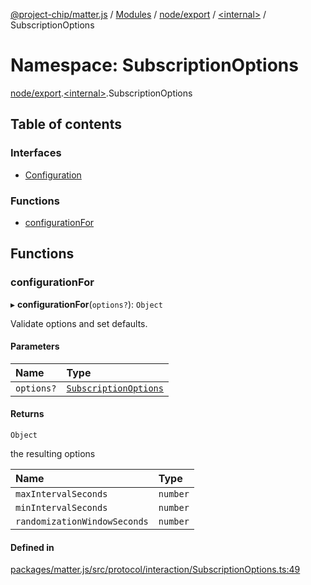 [@project-chip/matter.js](../README.md) / [Modules](../modules.md) / [node/export](node_export.md) / [\<internal\>](node_export._internal_.md) / SubscriptionOptions

# Namespace: SubscriptionOptions

[node/export](node_export.md).[\<internal\>](node_export._internal_.md).SubscriptionOptions

## Table of contents

### Interfaces

- [Configuration](../interfaces/node_export._internal_.SubscriptionOptions.Configuration.md)

### Functions

- [configurationFor](node_export._internal_.SubscriptionOptions.md#configurationfor)

## Functions

### configurationFor

▸ **configurationFor**(`options?`): `Object`

Validate options and set defaults.

#### Parameters

| Name | Type |
| :------ | :------ |
| `options?` | [`SubscriptionOptions`](../interfaces/node_export._internal_.SubscriptionOptions-1.md) |

#### Returns

`Object`

the resulting options

| Name | Type |
| :------ | :------ |
| `maxIntervalSeconds` | `number` |
| `minIntervalSeconds` | `number` |
| `randomizationWindowSeconds` | `number` |

#### Defined in

[packages/matter.js/src/protocol/interaction/SubscriptionOptions.ts:49](https://github.com/project-chip/matter.js/blob/904d0c9b952b91f28a21803759c5e5c66ee4d272/packages/matter.js/src/protocol/interaction/SubscriptionOptions.ts#L49)
